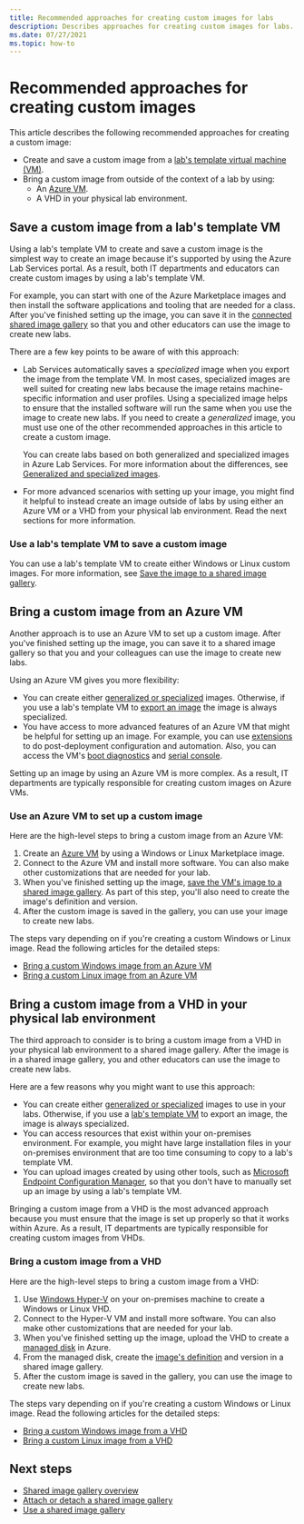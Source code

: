 ```yaml
---
title: Recommended approaches for creating custom images for labs
description: Describes approaches for creating custom images for labs.
ms.date: 07/27/2021
ms.topic: how-to
---
```


# Recommended approaches for creating custom images
This article describes the following recommended approaches for creating a custom image:

-   Create and save a custom image from a [lab's template virtual machine (VM)](how-to-create-manage-template.md).
-   Bring a custom image from outside of the context of a lab by using:
    - An [Azure VM](https://azure.microsoft.com/services/virtual-machines/).
    - A VHD in your physical lab environment.

## Save a custom image from a lab's template VM

Using a lab's template VM to create and save a custom image is the simplest way to create an image because it's supported by using the Azure Lab Services portal. As a result, both IT departments and educators can create custom images by using a lab's template VM.

For example, you can start with one of the Azure Marketplace images and then install the software applications and tooling that are needed for a class. After you've finished setting up the image, you can save it in the [connected shared image gallery](how-to-attach-detach-shared-image-gallery.md) so that you and other educators can use the image to create new labs.

There are a few key points to be aware of with this approach:

- Lab Services automatically saves a *specialized* image when you export the image from the template VM. In most cases, specialized images are well suited for creating new labs because the image retains machine-specific information and user profiles. Using a specialized image helps to ensure that the installed software will run the same when you use the image to create new labs. If you need to create a *generalized* image, you must use one of the other recommended approaches in this article to create a custom image.

    You can create labs based on both generalized and specialized images in Azure Lab Services. For more information about the differences, see [Generalized and specialized images](../virtual-machines/shared-image-galleries.md#generalized-and-specialized-images).

- For more advanced scenarios with setting up your image, you might find it helpful to instead create an image outside of labs by using either an Azure VM or a VHD from your physical lab environment. Read the next sections for more information.

### Use a lab's template VM to save a custom image 

You can use a lab's template VM to create either Windows or Linux custom images. For more information, see [Save the image to a shared image gallery](how-to-use-shared-image-gallery.md#save-an-image-to-the-shared-image-gallery).

## Bring a custom image from an Azure VM

Another approach is to use an Azure VM to set up a custom image. After you've finished setting up the image, you can save it to a shared image gallery so that you and your colleagues can use the image to create new labs.

Using an Azure VM gives you more flexibility:
- You can create either [generalized or specialized](../virtual-machines/shared-image-galleries.md#generalized-and-specialized-images) images. Otherwise, if you use a lab's template VM to [export an image](how-to-use-shared-image-gallery.md) the image is always specialized.
- You have access to more advanced features of an Azure VM that might be helpful for setting up an image. For example, you can use [extensions](../virtual-machines/extensions/overview.md) to do post-deployment configuration and automation. Also, you can access the VM's [boot diagnostics](../virtual-machines/boot-diagnostics.md) and [serial console](/troubleshoot/azure/virtual-machines/serial-console-overview).

Setting up an image by using an Azure VM is more complex. As a result, IT departments are typically responsible for creating custom images on Azure VMs.

### Use an Azure VM to set up a custom image

Here are the high-level steps to bring a custom image from an Azure VM:

1. Create an [Azure VM](https://azure.microsoft.com/services/virtual-machines/) by using a Windows or Linux Marketplace image.
1. Connect to the Azure VM and install more software. You can also make other customizations that are needed for your lab.
1. When you've finished setting up the image, [save the VM's image to a shared image gallery](../virtual-machines/image-version.md). As part of this step, you'll also need to create the image's definition and version.
1. After the custom image is saved in the gallery, you can use your image to create new labs. 


The steps vary depending on if you're creating a custom Windows or Linux image. Read the following articles for the detailed steps:

-   [Bring a custom Windows image from an Azure VM](how-to-bring-custom-windows-image-azure-vm.md)
-   [Bring a custom Linux image from an Azure VM](how-to-bring-custom-linux-image-azure-vm.md)

## Bring a custom image from a VHD in your physical lab environment

The third approach to consider is to bring a custom image from a VHD in your physical lab environment to a shared image gallery. After the image is in a shared image gallery, you and other educators can use the image to create new labs.

Here are a few reasons why you might want to use this approach:

- You can create either [generalized or specialized](../virtual-machines/shared-image-galleries.md#generalized-and-specialized-images) images to use in your labs. Otherwise, if you use a [lab's template VM](how-to-use-shared-image-gallery.md) to export an image, the image is always specialized.
- You can access resources that exist within your on-premises environment. For example, you might have large installation files in your on-premises environment that are too time consuming to copy to a lab's template VM.
- You can upload images created by using other tools, such as [Microsoft Endpoint Configuration Manager](/mem/configmgr/core/understand/introduction), so that you don't have to manually set up an image by using a lab's template VM.

Bringing a custom image from a VHD is the most advanced approach because you must ensure that the image is set up properly so that it works within Azure. As a result, IT departments are typically responsible for creating custom images from VHDs.

### Bring a custom image from a VHD

Here are the high-level steps to bring a custom image from a VHD:

1. Use [Windows Hyper-V](/virtualization/hyper-v-on-windows/about/) on your on-premises machine to create a Windows or Linux VHD.
1. Connect to the Hyper-V VM and install more software. You can also make other customizations that are needed for your lab.
1. When you've finished setting up the image, upload the VHD to create a [managed disk](../virtual-machines/managed-disks-overview.md) in Azure.
1. From the managed disk, create the [image's definition](../virtual-machines/shared-image-galleries.md#image-definitions) and version in a shared image gallery.
1. After the custom image is saved in the gallery, you can use the image to create new labs. 

The steps vary depending on if you're creating a custom Windows or Linux image. Read the following articles for the detailed steps:

-   [Bring a custom Windows image from a VHD](upload-custom-image-shared-image-gallery.md)
-   [Bring a custom Linux image from a VHD](how-to-bring-custom-linux-image-vhd.md)

## Next steps

* [Shared image gallery overview](../virtual-machines/shared-image-galleries.md)
* [Attach or detach a shared image gallery](how-to-attach-detach-shared-image-gallery.md)
* [Use a shared image gallery](how-to-use-shared-image-gallery.md)
